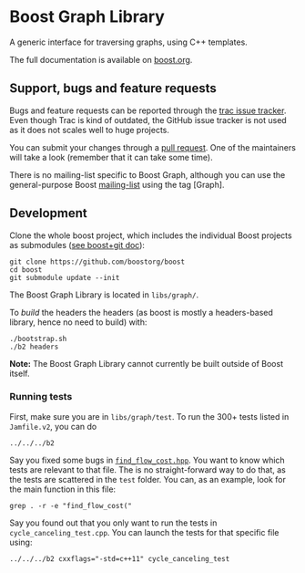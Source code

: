 Boost Graph Library
===================

A generic interface for traversing graphs, using C++ templates.

The full documentation is available on [boost.org](http://www.boost.org/doc/libs/release/libs/graph/doc/index.html).

## Support, bugs and feature requests ##

Bugs and feature requests can be reported through the [trac issue tracker](https://svn.boost.org/trac/boost/query?component=graph&desc=1&order=id). Even though Trac is kind of outdated, the GitHub issue tracker is not used as it does not scales well to huge projects.

You can submit your changes through a [pull request](https://github.com/boostorg/graph/pulls). One of the maintainers will take a look (remember that it can take some time).

There is no mailing-list specific to Boost Graph, although you can use the general-purpose Boost [mailing-list](https://groups.google.com/forum/#!forum/boost-devel-archive) using the tag [Graph].


## Development ##

Clone the whole boost project, which includes the individual Boost projects as submodules ([see boost+git doc](https://svn.boost.org/trac/boost/wiki/TryModBoost#InstallingModularBoost)): 

    git clone https://github.com/boostorg/boost
    cd boost
    git submodule update --init

The Boost Graph Library is located in `libs/graph/`. 

To _build_ the headers the headers (as boost is mostly a headers-based library, hence no need to build) with:
    
    ./bootstrap.sh
    ./b2 headers


**Note:** The Boost Graph Library cannot currently be built outside of Boost itself.

### Running tests ###
First, make sure you are in `libs/graph/test`. To run the 300+ tests listed in `Jamfile.v2`, you can do

    ../../../b2

Say you fixed some bugs in [`find_flow_cost.hpp`](https://github.com/boostorg/graph/blob/develop/include/boost/graph/find_flow_cost.hpp). You want to know which tests are relevant to that file. The is no straight-forward way to do that, as the tests are scattered in the `test` folder. You can, as an example, look for the main function in this file:

    grep . -r -e "find_flow_cost("

Say you found out that you only want to run the tests in `cycle_canceling_test.cpp`. You can launch the tests for that specific file using:

    ../../../b2 cxxflags="-std=c++11" cycle_canceling_test


